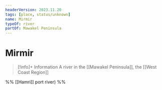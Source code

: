 ```yaml
---
headerVersion: 2023.11.20
tags: [place, status/unknown]
name: Mirmir
typeOf: river
partOf: Mawakel Peninsula
---
```

# Mirmir
>[!info]+ Information
> A river in the [[Mawakel Peninsula]], the [[West Coast Region]]

%% [[Hamri]] port river) %%
